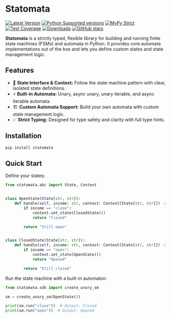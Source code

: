 # Statomata

[![Latest Version](https://img.shields.io/pypi/v/statomata.svg)](https://pypi.python.org/pypi/statomata)
[![Python Supported versions](https://img.shields.io/pypi/pyversions/statomata.svg)](https://pypi.python.org/pypi/statomata)
[![MyPy Strict](https://img.shields.io/badge/mypy-strict-blue)](https://mypy.readthedocs.io/en/stable/getting_started.html#strict-mode-and-configuration)
[![Test Coverage](https://codecov.io/gh/zerlok/statomata/branch/main/graph/badge.svg)](https://codecov.io/gh/zerlok/statomata)
[![Downloads](https://img.shields.io/pypi/dm/statomata.svg)](https://pypistats.org/packages/statomata)
[![GitHub stars](https://img.shields.io/github/stars/zerlok/statomata)](https://github.com/zerlok/statomata/stargazers)

**Statomata** is a strictly typed, flexible library for building and running finite state machines (FSMs) and automata in Python. It provides core automata implementations out of the box and lets you define custom states and state management logic.

## Features

- 🧠 **State Interface & Context:** Follow the state machine pattern with clear, isolated state definitions.
- ⚡ **Built-in Automata:** Unary, async unary, unary iterable, and async iterable automata.
- 🏗 **Custom Automata Support:** Build your own automata with custom state management logic.
- ✅ **Strict Typing:** Designed for type safety and clarity with full type hints.

## Installation

```bash
pip install statomata
```

## Quick Start

Define your states:

```python
from statomata.abc import State, Context


class OpenState(State[str, str]):
    def handle(self, income: str, context: Context[State[str, str]]) -> str:
        if income == "close":
            context.set_state(ClosedState())
            return "Closed"

        return "Still open"


class ClosedState(State[str, str]):
    def handle(self, income: str, context: Context[State[str, str]]) -> str:
        if income == "open":
            context.set_state(OpenState())
            return "Opened"

        return "Still closed"
```

Run the state machine with a built-in automaton:

```python
from statomata.sdk import create_unary_sm

sm = create_unary_sm(OpenState())

print(sm.run("close"))  # Output: Closed
print(sm.run("open"))  # Output: Opened
```
